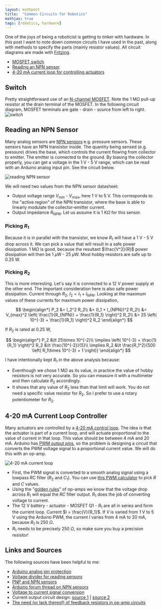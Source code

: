 ```yaml
---
layout: mathpost
title:  "Common Circuits for Robotics"
mathjax: true
tags: [robotics, hardware]
---
```


One of the joys of being a roboticist is getting to tinker with hardware. In this
post I want to note down common circuits I have used in the past, along with
methods to specify the parts (mainly resistor values). All circuit diagrams
are made with [Fritzing](https://fritzing.org).

- [MOSFET switch](#switch)
- [Reading an NPN sensor](#reading-an-npn-sensor)
- [4-20 mA current loop for controlling actuators](#4-20-ma-current-loop-controller)

## Switch
Pretty straightforward use of an [N-channel MOSFET](https://www.electronics-tutorials.ws/transistor/tran_7.html).
Note the 1 M$\Omega$ pull-up resistor at the drain terminal of the MOSFET. In the
following circuit diagram, MOSFET terminals are gate - drain - source from left
to right.
![switch]({{site.baseurl}}/assets/images/circuits/switch.png)

## Reading an NPN Sensor
Many analog sensors are
[NPN sensors](https://automation-insights.blog/2011/01/18/industrial-sensing-fundamentals-back-to-the-basics-npn-vs-pnp/)
e.g. pressure sensors. These sensors have an NPN transistor inside.
The quantity being sensed (e.g. pressure) drives
the base, which controls the current flowing from collector to emitter. The 
emitter is connected to the ground. By biasing the collector properly, you can
get a voltage in the 1 V - 5 V range, which can be read with an Arduino analog
input pin. See the circuit below.

![reading NPN sensor]({{site.baseurl}}/assets/images/circuits/npn_sensor_input.png)

We will need two values from the NPN sensor datasheet:

- Output voltage range $V_{min}$ - $V_{max}$, here 1 V to 5 V. This 
corresponds to the "active region" of the NPN transistor, where the base is able
to linearly modulate the collector-emitter current.
- Output impedance $R_{NPN}$. Let us assume it is 1 K$\Omega$ for this sensor.

### Picking $R_1$
Because it is in parallel with the transistor, we know $R_1$ will have a
1 V - 5 V drop across it. We can pick a value that will result in a safe power
dissipation. 1 M$\Omega$ is good, because the resultant $\frac{V^2}{R}$ power
dissipation will then be 1 $\mu$W - 25 $\mu$W. Most hobby resistors are safe up
to 0.25 W.

### Picking $R_2$
This is more interesting. Let's say it is connected to a 12 V power supply at
the other end. The important consideration here is also safe power
dissipation. Current through $R_2$, $I_2 = I_1 + I_{NPN}$. Looking at the maximum
values of these currents for maximum power dissipation,

$$
\begin{align*}
P_2
&= I_2^2 R_2\\
&= (I_1 + I_{NPN})^2 R_2\\
&= V_{max}^2 \left( \frac{1}{R_{NPN}} + \frac{1}{R_1} \right)^2 R_2\\
&= 25 \left( 10^{-3} + \frac{1}{R_1} \right)^2 R_2
\end{align*}
$$

If $R_2$ is rated at 0.25 W,

$$
\begin{align*}
P_2 &\lt 25\times 10^{-2}\\
\implies \left( 10^{-3} + \frac{1}{R_1} \right)^2 R_2 &\lt \frac{10^{-2}}{5}\\
\implies R_2 &\lt \frac{R_1^2}{500 \left( R_1\times 10^{-3} + 1 \right)}
\end{align*}
$$

I have intentionally kept $R_1$ in the above analysis because:
- Eventhough we chose 1 M$\Omega$ as its value, in practice the value of hobby
resistors is not very accurate. So you can measure it with a multimeter and then
calculate $R_2$ accordingly.
- It shows that any value of $R_2$ less than that limit will work. You do not
need a specific value resistor for $R_2$. So I prefer to use a rotary potentiometer
for $R_2$.


## 4-20 mA Current Loop Controller
Many actuators are controlled by a
[4-20 mA control loop](https://en.wikipedia.org/wiki/Current_loop#Process_control_4–20_mA_loops).
The idea is that the actuator is part of a current loop, and will actuate
proportional to the value of current in that loop. This value should be between
4 mA and 20 mA. Arduino has
[PWM output pins](https://www.arduino.cc/reference/en/language/functions/analog-io/analogwrite/),
so the problem is designing a 
circuit that converts the PWM voltage signal to a proportional current value.
We will do this with an op-amp.

![4-20 mA current loop]({{site.baseurl}}/assets/images/circuits/current_loop.png)

- First, the PWM signal is converted to a smooth analog signal using a lowpass RC filter
($R_2$ and $C_1$). You can use
[this PWM calculator](http://sim.okawa-denshi.jp/en/PWMtool.php) to pick $R$
and $C$ values.
- Using the "[golden rules](https://en.wikipedia.org/wiki/Operational_amplifier#Ideal_op_amps)"
of op-amps we know that the voltage drop across $R_1$ will equal the $RC$ filter
output. $R_1$ does the job of converting voltage to current.
- The 12 V battery - actuator - MOSFET Q1 - $R_1$ are all in series and form the
current loop. Current $I = \frac{V}{R_1}$. If $V$ is varied from 1 V to 5 V
using the Arduino PWM, the current $I$ varies from 4 mA to 20 mA, because $R_1$
is 250 $\Omega$.
- $R_1$ needs to be precisely 250 $\Omega$, so make sure you buy a precision
resistor!

## Links and Sources
The following sources have been helpful to me:
- [Arduino analog pin protection](https://arduino.stackexchange.com/questions/46300/analog-input-draws-current-when-arduino-is-turned-off)
- [Voltage divider for reading sensors](https://electronics.stackexchange.com/questions/276337/how-to-step-down-analog-sensor-signal-voltage-using-voltage-divider)
- [PNP and NPN sensors](https://industruino.com/forum/help-1/question/pnp-and-npn-sensors-35)
- [Arduino forum thread on NPN sensors](https://forum.arduino.cc/index.php?topic=431915.0)
- [Voltage to current signal conversion](https://www.allaboutcircuits.com/textbook/semiconductors/chpt-8/voltage-to-current-signal-conversion/)
- Current output circuit design:
[source 1](https://www.analog.com/en/analog-dialogue/articles/current-output-circuit-techniques-add-versatility.html) |
[source 2](http://www.learningaboutelectronics.com/Articles/Current-source-circuit.php)
- [The need (or lack thereof) of feedback resistors in op-amp circuits](https://electronics.stackexchange.com/a/239892)
